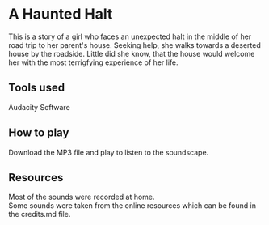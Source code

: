 # A Haunted Halt

This is a story of a girl who faces an unexpected halt in the middle of her road trip to her parent's house. Seeking help, she walks towards a deserted house by the roadside. Little did she know, that the house would welcome her with the most terrigfying experience of her life.

## Tools used
Audacity Software

## How to play

Download the MP3 file and play to listen to the soundscape.  

## Resources
Most of the sounds were recorded at home.  
Some sounds were taken from the online resources which can be found in the credits.md file.  
